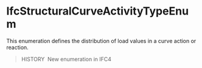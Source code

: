 IfcStructuralCurveActivityTypeEnum
==================================

This enumeration defines the distribution of load values in a curve action or reaction.

> HISTORY&nbsp; New enumeration in IFC4
